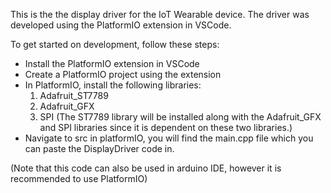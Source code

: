 This is the the display driver for the IoT Wearable device.
The driver was developed using the PlatformIO extension in VSCode. 

To get started on development, follow these steps:
- Install the PlatformIO extension in VSCode
- Create a PlatformIO project using the extension
- In PlatformIO, install the following libraries:
    1. Adafruit_ST7789
    2. Adafruit_GFX
    3. SPI
    (The ST7789 library will be installed along with the Adafruit_GFX and SPI libraries since it is dependent on these two libraries.)
- Navigate to src in platformIO, you will find the main.cpp file which you can paste the DisplayDriver code in.

(Note that this code can also be used in arduino IDE, however it is recommended to use PlatformIO)
